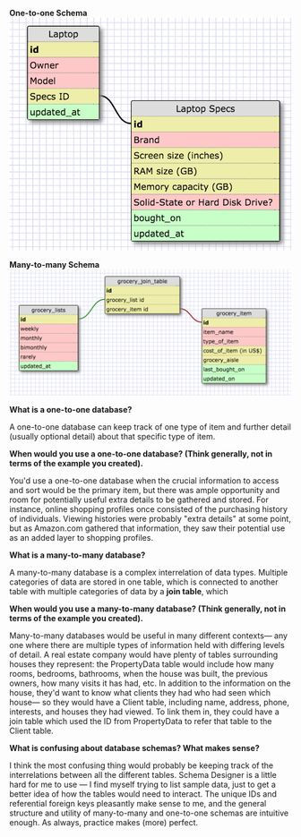 **One-to-one Schema**
![Laptop database schema](imgs/one-to-one.png)

**Many-to-many Schema**
![Grocery list schema](imgs/many-to-many.png)

**What is a one-to-one database?**

A one-to-one database can keep track of one type of item and further detail (usually optional detail) about that specific type of item.

**When would you use a one-to-one database? (Think generally, not in terms of the example you created).**

You'd use a one-to-one database when the crucial information to access and sort would be the primary item, but there was ample opportunity and room for potentially useful extra details to be gathered and stored. For instance, online shopping profiles once consisted of the purchasing history of individuals. Viewing histories were probably "extra details" at some point, but as Amazon.com gathered that information, they saw their potential use as an added layer to shopping profiles.

**What is a many-to-many database?**

A many-to-many database is a complex interrelation of data types. Multiple categories of data are stored in one table, which is connected to another table with multiple categories of data by a **join table**, which

**When would you use a many-to-many database? (Think generally, not in terms of the example you created).**

Many-to-many databases would be useful in many different contexts— any one where there are multiple types of information held with differing levels of detail. A real estate company would have plenty of tables surrounding houses they represent: the PropertyData table would include how many rooms, bedrooms, bathrooms, when the house was built, the previous owners, how many visits it has had, etc. In addition to the information on the house, they'd want to know what clients they had who had seen which house— so they would have a Client table, including name, address, phone, interests, and houses they had viewed. To link them in, they could have a join table which used the ID from PropertyData to refer that table to the Client table.

**What is confusing about database schemas? What makes sense?**

I think the most confusing thing would probably be keeping track of the interrelations between all the different tables. Schema Designer is a little hard for me to use — I find myself trying to list sample data, just to get a better idea of how the tables would need to interact.
The unique IDs and referential foreign keys pleasantly make sense to me, and the general structure and utility of many-to-many and one-to-one schemas are intuitive enough. As always, practice makes (more) perfect.